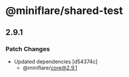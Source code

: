 # @miniflare/shared-test

## 2.9.1

### Patch Changes

- Updated dependencies [d54374c]
  - @miniflare/core@2.9.1
